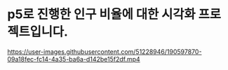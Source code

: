 # p5로 진행한 인구 비율에 대한 시각화 프로젝트입니다.


https://user-images.githubusercontent.com/51228946/190597870-09a18fec-fc14-4a35-ba6a-d142be15f2df.mp4

